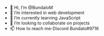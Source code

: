 - 👋 Hi, I’m @BundaloM
- 👀 I’m interested in web development
- 🌱 I’m currently learning JavaScript
- 💞️ I’m looking to collaborate on projects
- 📫 How to reach me-Discord Bundalo#9716

<!---
BundaloM/BundaloM is a ✨ special ✨ repository because its `README.md` (this file) appears on your GitHub profile.
You can click the Preview link to take a look at your changes.
--->
